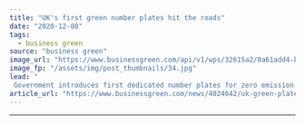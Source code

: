 ```yaml
---
title: "UK's first green number plates hit the roads"
date: "2020-12-08"
tags: 
  - business green
source: "business green"
image_url: "https://www.businessgreen.com/api/v1/wps/32615a2/0a61add4-b2fb-47d5-ad8d-2964694ef516/1/green-number-plate-185x114.jpg"
image_fp: "/assets/img/post_thumbnails/34.jpg"
lead: "
 Government introduces first dedicated number plates for zero emission vehicles, potentially paving the way for new incentives for electric vehicle drivers ..."
article_url: "https://www.businessgreen.com/news/4024642/uk-green-plates-hit-roads"
---
```


---
